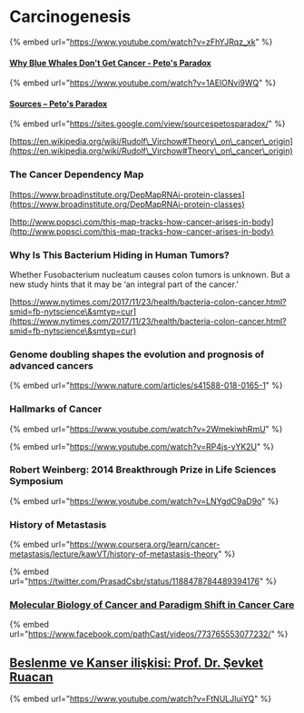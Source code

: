 # Carcinogenesis

{% embed url="https://www.youtube.com/watch?v=zFhYJRqz_xk" %}

#### [Why Blue Whales Don't Get Cancer - Peto's Paradox](https://www.youtube.com/watch?v=1AElONvi9WQ)

{% embed url="https://www.youtube.com/watch?v=1AElONvi9WQ" %}

#### [Sources – Peto's Paradox](https://sites.google.com/view/sourcespetosparadox/)

{% embed url="https://sites.google.com/view/sourcespetosparadox/" %}

[https://en.wikipedia.org/wiki/Rudolf\_Virchow#Theory\_on\_cancer\_origin](https://en.wikipedia.org/wiki/Rudolf\_Virchow#Theory\_on\_cancer\_origin)

### The Cancer Dependency Map

[https://www.broadinstitute.org/DepMapRNAi-protein-classes](https://www.broadinstitute.org/DepMapRNAi-protein-classes)

[http://www.popsci.com/this-map-tracks-how-cancer-arises-in-body](http://www.popsci.com/this-map-tracks-how-cancer-arises-in-body)

### Why Is This Bacterium Hiding in Human Tumors?

Whether Fusobacterium nucleatum causes colon tumors is unknown. But a new study hints that it may be ‘an integral part of the cancer.’

[https://www.nytimes.com/2017/11/23/health/bacteria-colon-cancer.html?smid=fb-nytscience\&smtyp=cur](https://www.nytimes.com/2017/11/23/health/bacteria-colon-cancer.html?smid=fb-nytscience\&smtyp=cur)

### Genome doubling shapes the evolution and prognosis of advanced cancers

{% embed url="https://www.nature.com/articles/s41588-018-0165-1" %}

### Hallmarks of Cancer

{% embed url="https://www.youtube.com/watch?v=2WmekiwhRmU" %}

{% embed url="https://www.youtube.com/watch?v=RP4js-yYK2U" %}

### Robert Weinberg: 2014 Breakthrough Prize in Life Sciences Symposium

{% embed url="https://www.youtube.com/watch?v=LNYgdC9aD9o" %}

### History of Metastasis

{% embed url="https://www.coursera.org/learn/cancer-metastasis/lecture/kawVT/history-of-metastasis-theory" %}

{% embed url="https://twitter.com/PrasadCsbr/status/1188478784489394176" %}

### [Molecular Biology of Cancer and Paradigm Shift in Cancer Care](https://www.facebook.com/pathCast/videos/773765553077232/)

{% embed url="https://www.facebook.com/pathCast/videos/773765553077232/" %}

## [Beslenme ve Kanser ilişkisi: Prof. Dr. Şevket Ruacan](https://www.youtube.com/watch?v=FtNULJIuiYQ\&feature=emb\_logo)

{% embed url="https://www.youtube.com/watch?v=FtNULJIuiYQ" %}
